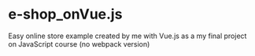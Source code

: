 # e-shop_onVue.js
Easy online store example created by me with Vue.js as a my final project on JavaScript course (no webpack version)

